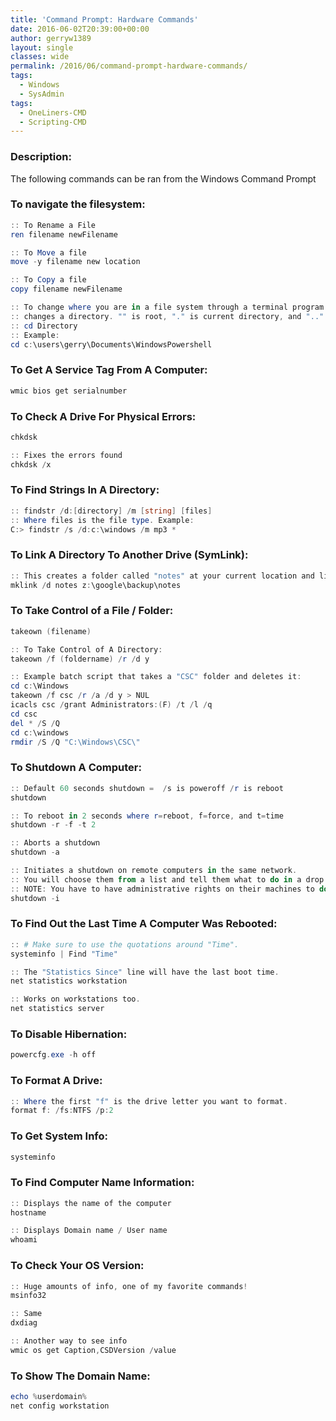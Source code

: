 ```yaml
---
title: 'Command Prompt: Hardware Commands'
date: 2016-06-02T20:39:00+00:00
author: gerryw1389
layout: single
classes: wide
permalink: /2016/06/command-prompt-hardware-commands/
tags:
  - Windows
  - SysAdmin
tags:
  - OneLiners-CMD
  - Scripting-CMD
---
```

<!--more-->

### Description:

The following commands can be ran from the Windows Command Prompt

### To navigate the filesystem:

   ```powershell
   :: To Rename a File
   ren filename newFilename

   :: To Move a file
   move -y filename new location

   :: To Copy a file
   copy filename newFilename

   :: To change where you are in a file system through a terminal program
   :: changes a directory. "" is root, "." is current directory, and ".." is one directory up (without quotes)
   :: cd Directory
   :: Example:
   cd c:\users\gerry\Documents\WindowsPowershell
   ```

### To Get A Service Tag From A Computer:

   ```powershell
   wmic bios get serialnumber
   ```

### To Check A Drive For Physical Errors:

   ```powershell
   chkdsk

   :: Fixes the errors found
   chkdsk /x
   ```

### To Find Strings In A Directory:

   ```powershell
   :: findstr /d:[directory] /m [string] [files]
   :: Where files is the file type. Example: 
   C:> findstr /s /d:c:\windows /m mp3 *
   ```

### To Link A Directory To Another Drive (SymLink):

   ```powershell
   :: This creates a folder called "notes" at your current location and links it to a folder called "notes" at "z:\google\backup\notes"
   mklink /d notes z:\google\backup\notes
   ```

### To Take Control of a File / Folder:

   ```powershell
   takeown (filename)

   :: To Take Control of A Directory:
   takeown /f (foldername) /r /d y

   :: Example batch script that takes a "CSC" folder and deletes it:
   cd c:\Windows
   takeown /f csc /r /a /d y > NUL
   icacls csc /grant Administrators:(F) /t /l /q
   cd csc
   del * /S /Q
   cd c:\windows
   rmdir /S /Q "C:\Windows\CSC\"
   ```

### To Shutdown A Computer:

   ```powershell
   :: Default 60 seconds shutdown =  /s is poweroff /r is reboot
   shutdown

   :: To reboot in 2 seconds where r=reboot, f=force, and t=time
   shutdown -r -f -t 2 

   :: Aborts a shutdown
   shutdown -a 

   :: Initiates a shutdown on remote computers in the same network. 
   :: You will choose them from a list and tell them what to do in a drop down menu. 
   :: NOTE: You have to have administrative rights on their machines to do this.
   shutdown -i
   ```

### To Find Out the Last Time A Computer Was Rebooted:

   ```powershell
   :: # Make sure to use the quotations around "Time".
   systeminfo | Find "Time"

   :: The "Statistics Since" line will have the last boot time.
   net statistics workstation

   :: Works on workstations too.
   net statistics server
   ```

### To Disable Hibernation:

   ```powershell
   powercfg.exe -h off
   ```

### To Format A Drive:

   ```powershell
   :: Where the first "f" is the drive letter you want to format.
   format f: /fs:NTFS /p:2
   ```

### To Get System Info:

   ```powershell
   systeminfo
   ```

### To Find Computer Name Information:

   ```powershell
   :: Displays the name of the computer
   hostname

   :: Displays Domain name / User name
   whoami
   ```

### To Check Your OS Version:

   ```powershell
   :: Huge amounts of info, one of my favorite commands!
   msinfo32

   :: Same
   dxdiag

   :: Another way to see info
   wmic os get Caption,CSDVersion /value
   ```

### To Show The Domain Name:

   ```powershell
   echo %userdomain%
   net config workstation
   ```